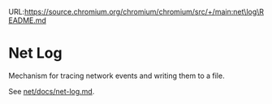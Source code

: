 URL:https://source.chromium.org/chromium/chromium/src/+/main:net\log\README.md
# Net Log

Mechanism for tracing network events and writing them to a file.

See [net/docs/net-log.md](../docs/net-log.md).

